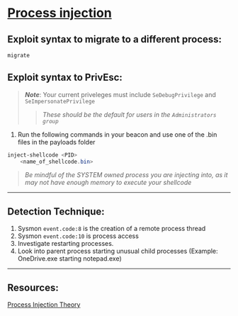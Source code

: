 # [Process injection](https://attack.mitre.org/techniques/T1055/)

## Exploit syntax to migrate to a different process:
 ```powershell 
 migrate
 ```

## Exploit syntax to PrivEsc:
> ***Note***: Your current priveleges must include `SeDebugPrivilege` and `SeImpersonatePrivilege` 
>> *These should be the default for users in the `Administrators group`*

1. Run the following commands in your beacon and use one of the .bin files in the payloads folder
```powershell
inject-shellcode <PID>
    <name_of_shellcode.bin>
```
> *Be mindful of the SYSTEM owned process you are injecting into, as it may not have enough memory to execute your shellcode* 

---

## Detection Technique:
1. Sysmon `event.code:8` is the creation of a remote process thread
2. Sysmon `event.code:10` is process access
3. Investigate restarting processes.
4. Look into parent process starting unusual child processes (Example: OneDrive.exe starting notepad.exe)

---

## Resources:
[Process Injection Theory](https://secarma.com/process-injection-part-1-the-theory/)
